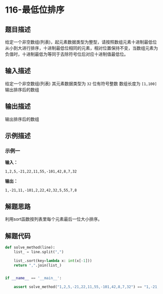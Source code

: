 #  116-最低位排序

## 题目描述

给定一个非空数组(列表)，起元素数据类型为整型，请按照数组元素十进制最低位从小到大进行排序，十进制最低位相同的元素，相对位置保持不变，当数组元素为负值时，十进制最低为等同于去除符号位后对应十进制值最低位。

## 输入描述

给定一个非空数组(列表)
其元素数据类型为 `32` 位有符号整数
数组长度为 `[1,100]`
输出排序后的数组

## 输出描述

输出排序后的数组

## 示例描述

### 示例一

**输入：**

```text
1,2,5,-21,22,11,55,-101,42,8,7,32
```

**输出：**

```text
1,-21,11,-101,2,22,42,32,5,55,7,8
```

## 解题思路

利用sort函数按列表里每个元素最后一位大小排序。

## 解题代码

```python
def solve_method(line):
	list_ = line.split(",")

	list_.sort(key=lambda x: int(x[-1]))
	return ",".join(list_)


if __name__ == '__main__':

	assert solve_method("1,2,5,-21,22,11,55,-101,42,8,7,32") == "1,-21,11,-101,2,22,42,32,5,55,7,8"
```

## 



